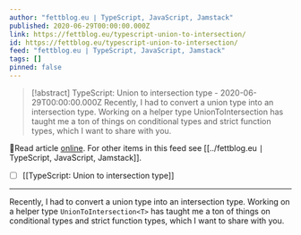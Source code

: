 ```yaml
---
author: "fettblog․eu ∣ TypeScript, JavaScript, Jamstack"
published: 2020-06-29T00:00:00.000Z
link: https://fettblog.eu/typescript-union-to-intersection/
id: https://fettblog.eu/typescript-union-to-intersection/
feed: "fettblog․eu ∣ TypeScript, JavaScript, Jamstack"
tags: []
pinned: false
---
```

> [!abstract] TypeScript: Union to intersection type - 2020-06-29T00:00:00.000Z
> Recently, I had to convert a union type into an intersection type. Working on a helper type UnionToIntersection has taught me a ton of things on conditional types and strict function types, which I want to share with you.

🔗Read article [online](https://fettblog.eu/typescript-union-to-intersection/). For other items in this feed see [[../fettblog․eu ∣ TypeScript, JavaScript, Jamstack]].

- [ ] [[TypeScript꞉ Union to intersection type]]
- - -
Recently, I had to convert a union type into an intersection type. Working on a helper type `UnionToIntersection<T>` has taught me a ton of things on conditional types and strict function types, which I want to share with you.
